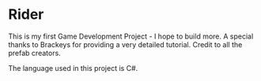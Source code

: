 # Rider

This is my first Game Development Project - I hope to build more. A special thanks to Brackeys for providing a very detailed tutorial. Credit to all the prefab creators.

The language used in this project is C#.

